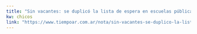 ```yaml
---
title: "Sin vacantes: se duplicó la lista de espera en escuelas públicas porteñas | Tiempo Argentino | Tiempo Argentino"
kw: chicos
link: "https://www.tiempoar.com.ar/nota/sin-vacantes-se-duplico-la-lista-de-espera-en-escuelas-publicas-portenas"
---
```


